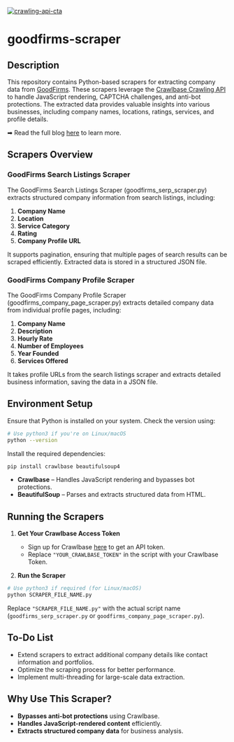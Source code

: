 <a href="https://crawlbase.com/signup?utm_source=github&utm_medium=readme&utm_campaign=crawling_api_banner" target="_blank">
  <img src="https://github.com/user-attachments/assets/afa4f6e7-25fb-442c-af2f-b4ddcfd62ab2" 
       alt="crawling-api-cta" 
       style="max-width: 100%; border: 0;">
</a>


# goodfirms-scraper

## Description

This repository contains Python-based scrapers for extracting company data from [GoodFirms](https://www.goodfirms.co/). These scrapers leverage the [Crawlbase Crawling API](https://crawlbase.com/crawling-api-avoid-captchas-blocks) to handle JavaScript rendering, CAPTCHA challenges, and anti-bot protections. The extracted data provides valuable insights into various businesses, including company names, locations, ratings, services, and profile details.

➡ Read the full blog [here](https://crawlbase.com/blog/how-to-scrape-goodfirms-data/) to learn more.

## Scrapers Overview

### GoodFirms Search Listings Scraper

The GoodFirms Search Listings Scraper (goodfirms_serp_scraper.py) extracts structured company information from search listings, including:

1. **Company Name**
2. **Location**
3. **Service Category**
4. **Rating**
5. **Company Profile URL**

It supports pagination, ensuring that multiple pages of search results can be scraped efficiently. Extracted data is stored in a structured JSON file.

### GoodFirms Company Profile Scraper

The GoodFirms Company Profile Scraper (goodfirms_company_page_scraper.py) extracts detailed company data from individual profile pages, including:

1. **Company Name**
2. **Description**
3. **Hourly Rate**
4. **Number of Employees**
5. **Year Founded**
6. **Services Offered**

It takes profile URLs from the search listings scraper and extracts detailed business information, saving the data in a JSON file.

## Environment Setup

Ensure that Python is installed on your system. Check the version using:

```bash
# Use python3 if you're on Linux/macOS
python --version
```

Install the required dependencies:

```bash
pip install crawlbase beautifulsoup4
```

- **Crawlbase** – Handles JavaScript rendering and bypasses bot protections.
- **BeautifulSoup** – Parses and extracts structured data from HTML.

## Running the Scrapers

1. **Get Your Crawlbase Access Token**

   - Sign up for Crawlbase [here](https://crawlbase.com/signup) to get an API token.
   - Replace `"YOUR_CRAWLBASE_TOKEN"` in the script with your Crawlbase Token.

2. **Run the Scraper**

```bash
# Use python3 if required (for Linux/macOS)
python SCRAPER_FILE_NAME.py
```

Replace `"SCRAPER_FILE_NAME.py"` with the actual script name (`goodfirms_serp_scraper.py` or `goodfirms_company_page_scraper.py`).

## To-Do List

- Extend scrapers to extract additional company details like contact information and portfolios.
- Optimize the scraping process for better performance.
- Implement multi-threading for large-scale data extraction.

## Why Use This Scraper?

- **Bypasses anti-bot protections** using Crawlbase.
- **Handles JavaScript-rendered content** efficiently.
- **Extracts structured company data** for business analysis.
